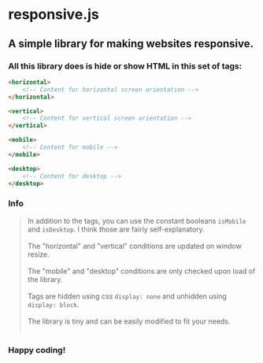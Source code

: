 # responsive.js
## A simple library for making websites responsive.

### All this library does is hide or show HTML in this set of tags:
```html
<horizontal>
    <!-- Content for horizontal screen orientation -->
</horizontal>

<vertical>
    <!-- Content for vertical screen orientation -->
</vertical>

<mobile>
    <!-- Content for mobile -->
</mobile>

<desktop>
    <!-- Content for desktop -->
</desktop>
```

### Info
> In addition to the tags, you can use the constant booleans `isMobile` and `isDesktop`. I think those are fairly self-explanatory.<br /><br />
> The "horizontal" and "vertical" conditions are updated on window resize.<br /><br />
> The "mobile" and "desktop" conditions are only checked upon load of the library.<br /><br />
> Tags are hidden using css `display: none` and unhidden using `display: block`.<br /><br />
> The library is tiny and can be easily modified to fit your needs.<br /><br />

### Happy coding!